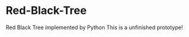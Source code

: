 Red-Black-Tree
==============

Red Black Tree implemented by Python
This is a unfinished prototype!
